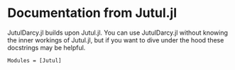 # Documentation from Jutul.jl

JutulDarcy.jl builds upon Jutul.jl. You can use JutulDarcy.jl without knowing the inner workings of Jutul.jl, but if you want to dive under the hood these docstrings may be helpful.

```@autodocs
Modules = [Jutul]
```
